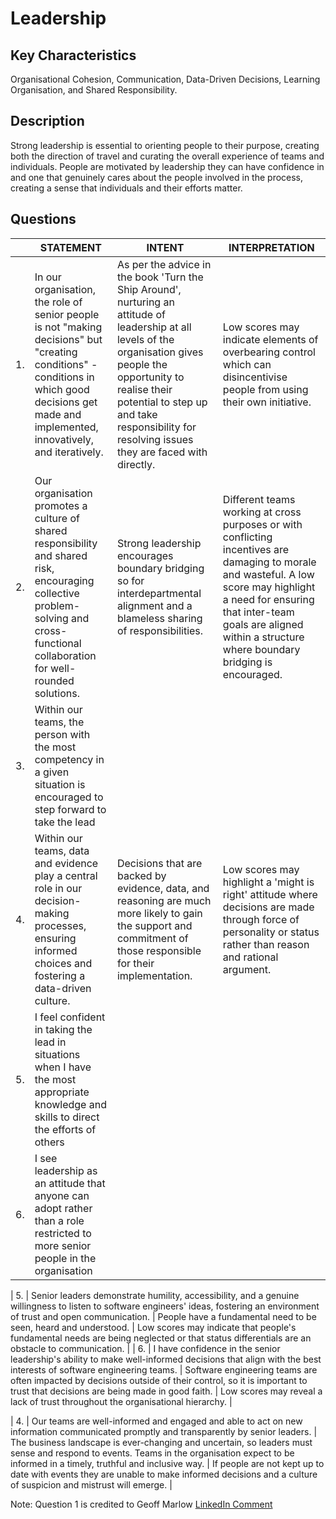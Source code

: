 # Leadership

## Key Characteristics
Organisational Cohesion, Communication, Data-Driven Decisions, Learning Organisation, and Shared Responsibility.

## Description
Strong leadership is essential to orienting people to their purpose, creating both the direction of travel and curating the overall experience of teams and individuals. People are motivated by leadership they can have confidence in and one that genuinely cares about the people involved in the process, creating a sense that individuals and their efforts matter.

## Questions

| | STATEMENT  	| INTENT  	| INTERPRETATION |
|---	|---	|---	|---	|
| 1. | In our organisation, the role of senior people is not "making decisions" but "creating conditions" - conditions in which good decisions get made and implemented, innovatively, and iteratively. | As per the advice in the book 'Turn the Ship Around', nurturing an attitude of leadership at all levels of the organisation gives people the opportunity to realise their potential to step up and take responsibility for resolving issues they are faced with directly.	| Low scores may indicate elements of overbearing control which can disincentivise people from using their own initiative. | 
| 2. | Our organisation promotes a culture of shared responsibility and shared risk, encouraging collective problem-solving and cross-functional collaboration for well-rounded solutions.	| Strong leadership encourages boundary bridging so for interdepartmental alignment and a blameless sharing of responsibilities. | Different teams working at cross purposes or with conflicting incentives are damaging to morale and wasteful. A low score may highlight a need for ensuring that inter-team goals are aligned within a structure where boundary bridging is encouraged. |
| 3. | Within our teams, the person with the most competency in a given situation is encouraged to step forward to take the lead | | |
| 4. | Within our teams, data and evidence play a central role in our decision-making processes, ensuring informed choices and fostering a data-driven culture.	| Decisions that are backed by evidence, data, and reasoning are much more likely to gain the support and commitment of those responsible for their implementation.	| Low scores may highlight a 'might is right' attitude where decisions are made through force of personality or status rather than reason and rational argument. |
| 5. | I feel confident in taking the lead in situations when I have the most appropriate knowledge and skills to direct the efforts of others | | |
| 6. | I see leadership as an attitude that anyone can adopt rather than a role restricted to more senior people in the organisation | | |

| 5. | Senior leaders demonstrate humility, accessibility, and a genuine willingness to listen to software engineers' ideas, fostering an environment of trust and open communication. | People have a fundamental need to be seen, heard and understood. | Low scores may indicate that people's fundamental needs are being neglected or that status differentials are an obstacle to communication. |
| 6. | I have confidence in the senior leadership's ability to make well-informed decisions that align with the best interests of software engineering teams.	| Software engineering teams are often impacted by decisions outside of their control, so it is important to trust that decisions are being made in good faith.  | Low scores may reveal a lack of trust throughout the organisational hierarchy.	|



| 4. | Our teams are well-informed and engaged and able to act on new information communicated promptly and transparently by senior leaders.	| The business landscape is ever-changing and uncertain, so leaders must sense and respond to events. Teams in the organisation expect to be informed in a timely, truthful and inclusive way. | If people are not kept up to date with events they are unable to make informed decisions and a culture of suspicion and mistrust will emerge. | 

 




Note: Question 1 is credited to Geoff Marlow [LinkedIn Comment](https://www.linkedin.com/feed/update/urn:li:activity:7097147420244893697?commentUrn=urn%3Ali%3Acomment%3A%28activity%3A7097147420244893697%2C7097150300603473922%29)



